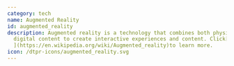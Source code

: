 ```yaml
---
category: tech
name: Augmented Reality
id: augmented_reality
description: Augmented reality is a technology that combines both physical and
  digital content to create interactive experiences and content. Click[ here
  ](https://en.wikipedia.org/wiki/Augmented_reality)to learn more.
icon: /dtpr-icons/augmented_reality.svg
---
```

